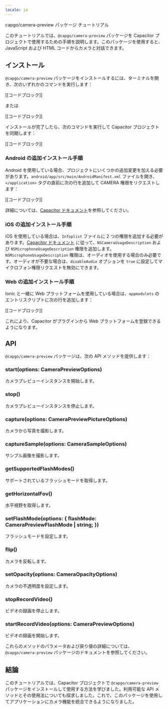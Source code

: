 ```yaml
---
locale: ja
---
```


capgo/camera-preview パッケージ チュートリアル

このチュートリアルでは、`@capgo/camera-preview` パッケージを Capacitor プロジェクトで使用するための手順を説明します。このパッケージを使用すると、JavaScript および HTML コードからカメラと対話できます。

## インストール

`@capgo/camera-preview` パッケージをインストールするには、ターミナルを開き、次のいずれかのコマンドを実行します：

[[コードブロック]]

または

[[コードブロック]]

インストールが完了したら、次のコマンドを実行して Capacitor プロジェクトを同期します：

[[コードブロック]]

### Android の追加インストール手順

Android を使用している場合、プロジェクトにいくつかの追加変更を加える必要があります。`android/app/src/main/AndroidManifest.xml` ファイルを開き、`</application>` タグの直前に次の行を追加して CAMERA 権限をリクエストします：

[[コードブロック]]

詳細については、[Capacitor ドキュメント](https://capacitorjscom/docs/android/configuration/#configuring-androidmanifestxml/)を参照してください。

### iOS の追加インストール手順

iOS を使用している場合は、`Infoplist` ファイルに 2 つの権限を追加する必要があります。[Capacitor ドキュメント](https://capacitorjscom/docs/ios/configuration/#configuring-infoplist) に従って、`NSCameraUsageDescription` および `NSMicrophoneUsageDescription` 権限を追加します。`NSMicrophoneUsageDescription` 権限は、オーディオを使用する場合のみ必要です。オーディオが不要な場合は、`disableAudio` オプションを `true` に設定してマイクロフォン権限リクエストを無効にできます。

### Web の追加インストール手順

Ionic と一緒に Web プラットフォームを使用している場合は、`appmodulets` のエントリスクリプトに次の行を追加します：

[[コードブロック]]

これにより、Capacitor がプラグインから Web プラットフォームを登録できるようになります。

## API

`@capgo/camera-preview` パッケージは、次の API メソッドを提供します：

### start(options: CameraPreviewOptions)

カメラプレビューインスタンスを開始します。

### stop()

カメラプレビューインスタンスを停止します。

### capture(options: CameraPreviewPictureOptions)

カメラから写真を撮影します。

### captureSample(options: CameraSampleOptions)

サンプル画像を撮影します。

### getSupportedFlashModes()

サポートされているフラッシュモードを取得します。

### getHorizontalFov()

水平視野を取得します。

### setFlashMode(options: { flashMode: CameraPreviewFlashMode | string; })

フラッシュモードを設定します。

### flip()

カメラを反転します。

### setOpacity(options: CameraOpacityOptions)

カメラの不透明度を設定します。

### stopRecordVideo()

ビデオの録画を停止します。

### startRecordVideo(options: CameraPreviewOptions)

ビデオの録画を開始します。

これらのメソッドのパラメータおよび戻り値の詳細については、`@capgo/camera-preview` パッケージのドキュメントを参照してください。

## 結論

このチュートリアルでは、Capacitor プロジェクトで `@capgo/camera-preview` パッケージをインストールして使用する方法を学びました。利用可能な API メソッドとその使用法についても探求しました。これで、このパッケージを使用してアプリケーションにカメラ機能を統合できるようになりました。